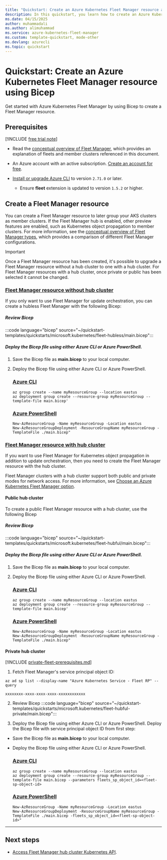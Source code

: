 ```yaml
---
title: "Quickstart: Create an Azure Kubernetes Fleet Manager resource and join member clusters using Bicep"
description: In this quickstart, you learn how to create an Azure Kubernetes Fleet Manager resource and join member clusters using Bicep.
ms.date: 04/15/2025
author: muhammadali
ms.author: alimuhammad
ms.service: azure-kubernetes-fleet-manager
ms.custom: template-quickstart, mode-other
ms.devlang: azurecli
ms.topic: quickstart
---
```


# Quickstart: Create an Azure Kubernetes Fleet Manager resource using Bicep

Get started with Azure Kubernetes Fleet Manager by using Bicep to create a Fleet Manager resource.

## Prerequisites

[!INCLUDE [free trial note](~/reusable-content/ce-skilling/azure/includes/quickstarts-free-trial-note.md)]

* Read the [conceptual overview of Fleet Manager](./concepts-fleet.md), which provides an explanation of fleets and member clusters referenced in this document.
* An Azure account with an active subscription. [Create an account for free](https://azure.microsoft.com/pricing/purchase-options/azure-account?cid=msft_learn).

* [Install or upgrade Azure CLI](/cli/azure/install-azure-cli) to version `2.71.0` or later.
    - Ensure **fleet** extension is updated to version `1.5.2` or higher.

## Create a Fleet Manager resource

You can create a Fleet Manager resource to later group your AKS clusters as member clusters.  If the Fleet Manager hub is enabled, other preview features are enabled, such as Kubernetes object propagation to member clusters. For more information, see the [conceptual overview of Fleet Manager types](./concepts-choosing-fleet.md), which provides a comparison of different Fleet Manager configurations.


> [!IMPORTANT]
> Once a Fleet Manager resource has been created, it's possible to upgrade a Fleet Manager resource without a hub cluster to one with a hub cluster. For Fleet Manager resources with a hub cluster, once private or public has been selected it cannot be changed.


### [Fleet Manager resource without hub cluster](#tab/without-hub-cluster)

If you only want to use Fleet Manager for update orchestration, you can create a hubless Fleet Manager with the following Bicep:

##### Review Bicep
:::code language="bicep" source="~/quickstart-templates/quickstarts/microsoft.kubernetes/fleet-hubless/main.bicep":::

##### Deploy the Bicep file using either Azure CLI or Azure PowerShell.

1. Save the Bicep file as **main.bicep** to your local computer.


2. Deploy the Bicep file using either Azure CLI or Azure PowerShell.
   
    ### [Azure CLI](#tab/azure-cli)
   
    ```azurecli
    az group create --name myResourceGroup --location eastus
    az deployment group create --resource-group myResourceGroup --template-file main.bicep'
    ```
   
    ### [Azure PowerShell](#tab/azure-powershell)
   
    ```azurepowershell
    New-AzResourceGroup -Name myResourceGroup -Location eastus
    New-AzResourceGroupDeployment -ResourceGroupName myResourceGroup -TemplateFile ./main.bicep"
    ```



### [Fleet Manager resource with hub cluster](#tab/with-hub-cluster)
If you want to use Fleet Manager for Kubernetes object propagation in addition to update orchestration, then you need to create the Fleet Manager resource with the hub cluster.

Fleet Manager clusters with a hub cluster support both public and private modes for network access. For more information, see [Choose an Azure Kubernetes Fleet Manager option](./concepts-choosing-fleet.md#network-access-modes-for-hub-cluster).

#### Public hub cluster
To create a public Fleet Manager resource with a hub cluster, use the following Bicep

##### Review Bicep

:::code language="bicep" source="~/quickstart-templates/quickstarts/microsoft.kubernetes/fleet-hubful/main.bicep":::

##### Deploy the Bicep file using either Azure CLI or Azure PowerShell.

1. Save the Bicep file as **main.bicep** to your local computer.


2. Deploy the Bicep file using either Azure CLI or Azure PowerShell.
   
    ### [Azure CLI](#tab/azure-cli)
   
    ```azurecli
    az group create --name myResourceGroup --location eastus
    az deployment group create --resource-group myResourceGroup --template-file main.bicep'
    ```
   
    ### [Azure PowerShell](#tab/azure-powershell)
   
    ```azurepowershell
    New-AzResourceGroup -Name myResourceGroup -Location eastus
    New-AzResourceGroupDeployment -ResourceGroupName myResourceGroup -TemplateFile ./main.bicep"
    ```

#### Private hub cluster

[!INCLUDE [private-fleet-prerequisites.md](./includes/private-fleet/private-fleet-prerequisites.md)]

1. Fetch Fleet Manager's service principal object ID:

```azurecli-interactive
az ad sp list --display-name "Azure Kubernetes Service - Fleet RP" --query
```

```output
xxxxxxxx-xxxx-xxxx-xxxx-xxxxxxxxxxxx
```

2. Review Bicep
:::code language="bicep" source="~/quickstart-templates/quickstarts/microsoft.kubernetes/fleet-hubful-private/main.bicep":::

3. Deploy the Bicep file using either Azure CLI or Azure PowerShell.
Deploy the Bicep file with service principal object ID from first step:

- Save the Bicep file as **main.bicep** to your local computer.
    
- Deploy the Bicep file using either Azure CLI or Azure PowerShell.
        
    ### [Azure CLI](#tab/azure-cli)
        
    ```azurecli
    az group create --name myResourceGroup --location eastus
    az deployment group create --resource-group myResourceGroup --template-file main.bicep --parameters fleets_sp_object_id=<fleet-sp-object-id>
    ```
        
    ### [Azure PowerShell](#tab/azure-powershell)
        
    ```azurepowershell
    New-AzResourceGroup -Name myResourceGroup -Location eastus
    New-AzResourceGroupDeployment -ResourceGroupName myResourceGroup -TemplateFile ./main.bicep -fleets_sp_object_id=<fleet-sp-object-id>"
    ```
---

## Next steps

* [Access Fleet Manager hub cluster Kubernetes API](./access-fleet-hub-cluster-kubernetes-api.md).